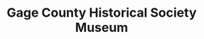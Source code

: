 ---
layout: repo
title: "Gage County Historical Society Museum"
id: 11249
permalink: repos/11249/
---